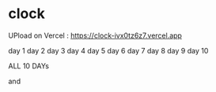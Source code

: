 # clock

UPload on Vercel : https://clock-ivx0tz6z7.vercel.app

day 1
day 2
day 3
day 4
day 5
day 6
day 7
day 8
day 9
day 10

ALL 10 DAYs 

and 
